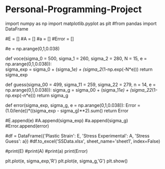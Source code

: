 # Personal-Programming-Project
import numpy as np
import matplotlib.pyplot as plt
#from pandas import DataFrame

#E = []
#A = []
#a = []
#Error = []

#e = np.arange(0,1,0.038)

def voce(sigma_0 = 500, sigma_1 = 260, sigma_2 = 280, N = 15, e = np.arange(0,1,0.038)):    
    sigma_exp = sigma_0 + (sigma_1*e) + (sigma_2*(1-np.exp(-N*e)))
    return sigma_exp

def guess(sigma_00 = 499, sigma_11 = 259, sigma_22 = 279, n = 14, e = np.arange(0,1,0.038)):
    sigma_g = sigma_00 + (sigma_11*e) + (sigma_22*(1-np.exp(-n*e)))
    return sigma_g

def error(sigma_exp, sigma_g, e = np.arange(0,1,0.038)):
    Error = (1.0/len(e))*((sigma_exp - sigma_g)**2).sum()
    return Error

#E.append(e)
#A.append(sigma_exp)
#a.append(sigma_g)
#Error.append(error)

#df = DataFrame({'Plastic Strain': E, 'Stress Experimental': A, 'Stress Guess': a})
#df.to_excel('SSData.xlsx', sheet_name='sheet1', index=False)

#print(E)
#print(A)
#print(a)
print(Error)

plt.plot(e, sigma_exp,'R')
plt.plot(e, sigma_g,'G')
plt.show()
